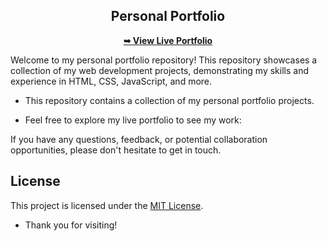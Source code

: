 <div align="center">
  <h2 align="center">Personal Portfolio</h2>
  
  **[➥ View Live Portfolio](https://mugambi12.github.io/Portfolio/)**

</div>

Welcome to my personal portfolio repository! This repository showcases a collection of my web development projects, demonstrating my skills and experience in HTML, CSS, JavaScript, and more.
  - This repository contains a collection of my personal portfolio projects.

  - Feel free to explore my live portfolio to see my work:

If you have any questions, feedback, or potential collaboration opportunities, please don't hesitate to get in touch.

## License

This project is licensed under the [MIT License](LICENSE).

- Thank you for visiting!
